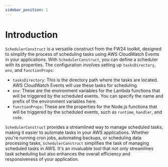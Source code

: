 ```yaml
---
sidebar_position: 1
---
```


# Introduction

`SchedulerConstruct` is a versatile construct from the FW24 toolkit, designed to simplify the process of scheduling tasks using AWS CloudWatch Events in your applications. With `SchedulerConstruct`, you can define a scheduler with its properties. The configuration involves setting up `tasksDirectory`, `env`, and `functionProps`:

- `tasksDirectory`: This is the directory path where the tasks are located. AWS CloudWatch Events will use these tasks for scheduling.
- `env`: These are the environment variables for the Lambda functions that will be triggered by the scheduled events. You can specify the name and prefix of the environment variables here.
- `functionProps`: These are the properties for the Node.js functions that will be triggered by the scheduled events, such as `runtime`, `handler`, and `code`.

`SchedulerConstruct` provides a streamlined way to manage scheduled tasks, making it easier to automate tasks in your AWS applications. Whether you're running cron jobs, automating backups, or scheduling data processing tasks, `SchedulerConstruct` simplifies the task of managing scheduled tasks in AWS. It's an invaluable tool that not only streamlines task scheduling but also enhances the overall efficiency and responsiveness of your application.
